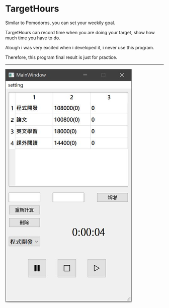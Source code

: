 # TargetHours

Similar to Pomodoros, you can set your weekily goal.

TargetHours can record time when you are doing your target, show how much time you have to do.

Alough i was very excited when i developed it, i never use this program.

Therefore, this program final result is just for practice.

* * *

![](./doc/1.JPG)
